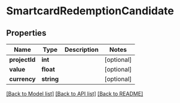 # SmartcardRedemptionCandidate

## Properties
Name | Type | Description | Notes
------------ | ------------- | ------------- | -------------
**projectId** | **int** |  | [optional] 
**value** | **float** |  | [optional] 
**currency** | **string** |  | [optional] 

[[Back to Model list]](../README.md#documentation-for-models) [[Back to API list]](../README.md#documentation-for-api-endpoints) [[Back to README]](../README.md)


